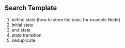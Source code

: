 ## Search Template
1. define state (how to store the data, for example Node)
2. initial state
3. end state
4. state transition
5. deduplicate